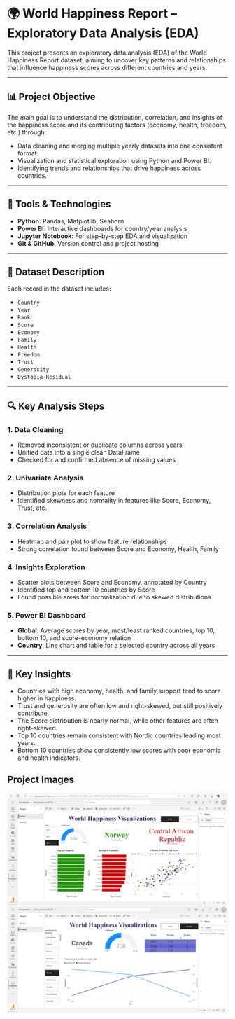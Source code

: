 # 🌍 World Happiness Report – Exploratory Data Analysis (EDA)

This project presents an exploratory data analysis (EDA) of the World Happiness Report dataset, aiming to uncover key patterns and relationships that influence happiness scores across different countries and years.

---

## 📊 Project Objective

The main goal is to understand the distribution, correlation, and insights of the happiness score and its contributing factors (economy, health, freedom, etc.) through:

- Data cleaning and merging multiple yearly datasets into one consistent format.
- Visualization and statistical exploration using Python and Power BI.
- Identifying trends and relationships that drive happiness across countries.

---

## 🧠 Tools & Technologies

- **Python**: Pandas, Matplotlib, Seaborn
- **Power BI**: Interactive dashboards for country/year analysis
- **Jupyter Notebook**: For step-by-step EDA and visualization
- **Git & GitHub**: Version control and project hosting

---

## 📁 Dataset Description

Each record in the dataset includes:

- `Country`
- `Year`
- `Rank`
- `Score`
- `Economy`
- `Family`
- `Health`
- `Freedom`
- `Trust`
- `Generosity`
- `Dystopia Residual`

---

## 🔍 Key Analysis Steps

### 1. Data Cleaning
- Removed inconsistent or duplicate columns across years
- Unified data into a single clean DataFrame
- Checked for and confirmed absence of missing values

### 2. Univariate Analysis
- Distribution plots for each feature
- Identified skewness and normality in features like Score, Economy, Trust, etc.

### 3. Correlation Analysis
- Heatmap and pair plot to show feature relationships
- Strong correlation found between Score and Economy, Health, Family

### 4. Insights Exploration
- Scatter plots between Score and Economy, annotated by Country
- Identified top and bottom 10 countries by Score
- Found possible areas for normalization due to skewed distributions

### 5. Power BI Dashboard
- **Global**: Average scores by year, most/least ranked countries, top 10, bottom 10, and score-economy relation
- **Country**: Line chart and table for a selected country across all years

---

## 🔎 Key Insights

- Countries with high economy, health, and family support tend to score higher in happiness.
- Trust and generosity are often low and right-skewed, but still positively contribute.
- The Score distribution is nearly normal, while other features are often right-skewed.
- Top 10 countries remain consistent with Nordic countries leading most years.
- Bottom 10 countries show consistently low scores with poor economic and health indicators.


## Project Images
![Global View](https://github.com/kaiozwald/SMSA/blob/main/Global.png)
![alt text](https://github.com/kaiozwald/SMSA/blob/main/Country.png)
